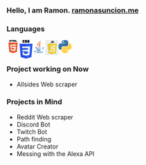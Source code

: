 ### Hello, I am Ramon. [ramonasuncion.me][website]

### Languages

<img align="left" alt="html" src="/assets/images/html.png" />
<img align="left" width="30px" alt="css" src="/assets/images/css.png" />
<img align="left" width="30px" alt="java" src="/assets/images/java.png" />
<img align="left" width="30px" alt="js" src="/assets/images/js.jpg" />
<img align="left" width="30px" alt="python" src="/assets/images/python.png" />

<br/>
<br/>

### Project working on Now

- Allsides Web scraper

### Projects in Mind

- Reddit Web scraper
- Discord Bot
- Twitch Bot
- Path finding
- Avatar Creator
- Messing with the Alexa API

[website]: https://ramonasuncion.me/
